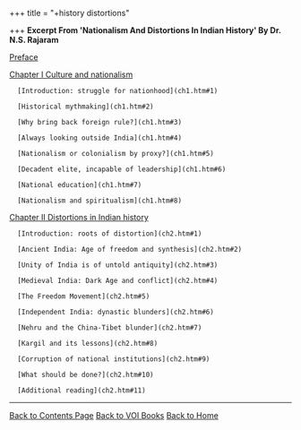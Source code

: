 +++
title = "+history distortions"

+++
**Excerpt From 'Nationalism And Distortions In Indian History' By Dr.
N.S. Rajaram**

 

 

[Preface](preface.htm)

[Chapter I      Culture and nationalism](ch1.htm)

      [Introduction: struggle for nationhood](ch1.htm#1)

      [Historical mythmaking](ch1.htm#2)

      [Why bring back foreign rule?](ch1.htm#3)

      [Always looking outside India](ch1.htm#4)

      [Nationalism or colonialism by proxy?](ch1.htm#5)

      [Decadent elite, incapable of leadership](ch1.htm#6)

      [National education](ch1.htm#7)

      [Nationalism and spiritualism](ch1.htm#8)

[Chapter II      Distortions in Indian history](ch2.htm)

      [Introduction: roots of distortion](ch2.htm#1)

      [Ancient India: Age of freedom and synthesis](ch2.htm#2)

      [Unity of India is of untold antiquity](ch2.htm#3)

      [Medieval India: Dark Age and conflict](ch2.htm#4)

      [The Freedom Movement](ch2.htm#5)

      [Independent India: dynastic blunders](ch2.htm#6)

      [Nehru and the China-Tibet blunder](ch2.htm#7)

      [Kargil and its lessons](ch2.htm#8)

      [Corruption of national institutions](ch2.htm#9)

      [What should be done?](ch2.htm#10)

      [Additional reading](ch2.htm#11)

------------------------------------------------------------------------

  

[Back to Contents Page](index.htm)  [Back to VOI
Books](http://voiceofdharma.org/books)  [Back to
Home](http://voiceofdharma.org)  
  
